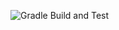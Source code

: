![Gradle Build and Test](https://github.com/sibkas/auto_hw_4/actions/workflows/gradle.yml/badge.svg)